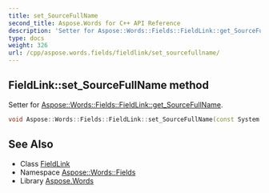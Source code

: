 ```yaml
---
title: set_SourceFullName
second_title: Aspose.Words for C++ API Reference
description: 'Setter for Aspose::Words::Fields::FieldLink::get_SourceFullName.'
type: docs
weight: 326
url: /cpp/aspose.words.fields/fieldlink/set_sourcefullname/
---
```

## FieldLink::set_SourceFullName method


Setter for [Aspose::Words::Fields::FieldLink::get_SourceFullName](../get_sourcefullname/).

```cpp
void Aspose::Words::Fields::FieldLink::set_SourceFullName(const System::String &value)
```

## See Also

* Class [FieldLink](../)
* Namespace [Aspose::Words::Fields](../../)
* Library [Aspose.Words](../../../)
